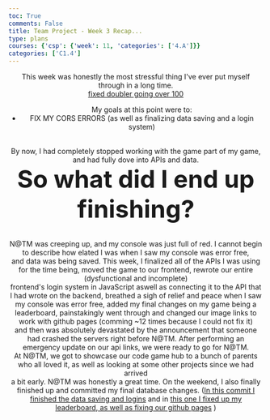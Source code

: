 ```yaml
---
toc: True
comments: False
title: Team Project - Week 3 Recap...
type: plans
courses: {'csp': {'week': 11, 'categories': ['4.A']}}
categories: ['C1.4']
---
```

<html>
<header>This week was honestly the most stressful thing I've ever put myself through in a long time.<br> <a href = "https://github.com/7mwang/Asian-United-Backend/commit/3f4df396a1ad1d3a6a97c08bf5f00ca72e9a3a04">fixed doubler going over 100</a>
<ul>My goals at this point were to:
<li>FIX MY CORS ERRORS (as well as finalizing data saving and a login system)</li>
</ul><br>
By now, I had completely stopped working with the game part of my game, and had fully dove into APIs and data.<br>
<strong><font size = 20>So what did I end up finishing?</font></strong><br>

<br>N@TM was creeping up, and my console was just full of red. I cannot begin to describe how elated I was when I saw my console was error free,<br> and data was being saved. This week, I finalized all of the APIs I was using for the time being, moved the game to our frontend, rewrote our entire (dysfunctional and incomplete)<br>frontend's login system in JavaScript aswell as connecting it to the API that I had wrote on the backend, breathed a sigh of relief and peace when I saw my console was error free, added my final changes on my game being a leaderboard, painstakingly went through and changed our image links to work with github pages (comming ~12 times because I could not fix it)<br>and then was absolutely devastated by the announcement that someone had crashed the servers right before N@TM. After performing an emergency update on our api links, we were ready to go for N@TM.<br>At N@TM, we got to showcase our code game hub to a bunch of parents who all loved it, as well as looking at some other projects since we had arrived<br>a bit early. N@TM was honestly a great time. On the weekend, I also finally finished up and committed my final database changes.
(<a href = "https://github.com/JoshThinh/Asian-United-Frontend/commit/150eb1104245bf6fcb2ad5f976be4a840b128f30">In this commit I finished the data saving and logins</a>
and in <a href = "https://github.com/JoshThinh/Asian-United-Frontend/commit/5bb36ba2f7fc36b7f746792341fa80ad80a94068">this one I fixed up my leaderboard, as well as fixing our github pages</a> )